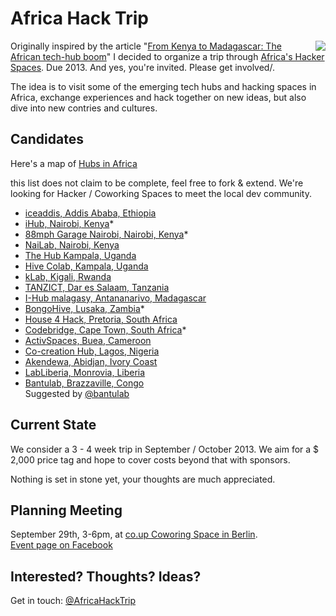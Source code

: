 # Africa Hack Trip

<img src="https://dl.dropbox.com/u/732913/AfricaHackTripMap.png" align="right">Originally inspired by the article "[From Kenya to Madagascar: The African tech-hub boom](http://www.bbc.co.uk/news/business-18878585)" I decided to organize a trip through [Africa's Hacker Spaces](https://africahubs.crowdmap.com/). Due 2013. And yes, you're invited. Please get involved/.

The idea is to visit some of the emerging tech hubs and hacking spaces in Africa, exchange experiences and hack together on new ideas, but also dive into new contries and cultures.

## Candidates

Here's a map of [Hubs in Africa](https://africahubs.crowdmap.com/)

this list does not claim to be complete, feel free to fork & extend. 
We're looking for Hacker / Coworking Spaces to meet the local dev community.

* [iceaddis, Addis Ababa, Ethiopia](http://www.iceaddis.com/pages/open-space/)
* [iHub, Nairobi, Kenya](http://ihub.co.ke/pages/home.php)*
* [88mph Garage Nairobi, Nairobi, Kenya](http://www.humanipo.com/garage)*
* [NaiLab, Nairobi, Kenya](http://nailab.co.ke/)
* [The Hub Kampala, Uganda](http://thehubkampala.com/)
* [Hive Colab, Kampala, Uganda](http://hivecolab.org/)
* [kLab, Kigali, Rwanda](http://www.klab.rw/)
* [TANZICT, Dar es Salaam, Tanzania](http://tanzict.or.tz)
* [I-Hub malagasy, Antananarivo, Madagascar](http://www.i-hub.mg/)
* [BongoHive, Lusaka, Zambia](http://www.bongohive.com/)*
* [House 4 Hack, Pretoria, South Africa](http://www.house4hack.co.za/)
* [Codebridge, Cape Town, South Africa](http://www.codebridge.co.za/)*
* [ActivSpaces, Buea, Cameroon](http://activspaces.com)
* [Co-creation Hub, Lagos, Nigeria](www.cchubnigeria.com/)
* [Akendewa, Abidjan, Ivory Coast](http://www.akendewa.org/)
* [LabLiberia, Monrovia, Liberia](http://ilabliberia.org/)
* [Bantulab, Brazzaville, Congo](http://www.bantulab.com/)  
  Suggested by [@bantulab](https://twitter.com/bantulab/status/230564309271470080)


## Current State

We consider a 3 - 4 week trip in September / October 2013. We aim for a 
$ 2,000 price tag and hope to cover costs beyond that with sponsors.

Nothing is set in stone yet, your thoughts are much appreciated. 


## Planning Meeting

September 29th, 3-6pm, at [co.up Coworing Space in Berlin](co-up.de).  
[Event page on Facebook](http://www.facebook.com/events/327777020647869/)


## Interested? Thoughts? Ideas?

Get in touch: [@AfricaHackTrip](http://twitter.com/AfricaHackTrip)